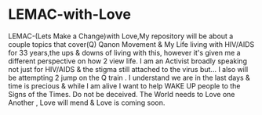 # LEMAC-with-Love
LEMAC-(Lets Make a Change)with Love,My repository will be about a couple topics that cover(Q) Qanon Movement & My Life living with HIV/AIDS for 33 years,the ups & downs of living with this, however it's given me a different perspective on how 2 view life. I am an Activist broadly speaking not just for HIV/AIDS & the stigma still attached to the virus but... I also will be attempting 2 jump on the Q train . I understand we are in the last days & time is precious & while I am alive I want to help WAKE UP people to the Signs of the Times. Do not be deceived. The World needs to Love one Another , Love will mend & Love is coming soon.
